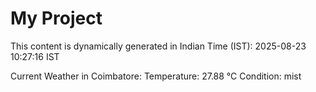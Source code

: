 # My Project

This content is dynamically generated in Indian Time (IST): 2025-08-23 10:27:16 IST


Current Weather in Coimbatore:
Temperature: 27.88 °C
Condition: mist
